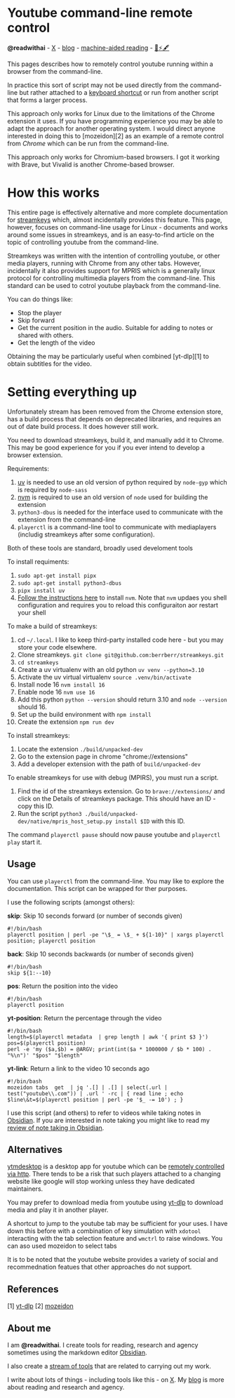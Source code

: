 # Youtube command-line remote control
**@readwithai** - [X](https://x.com/readwithai) - [blog](https://readwithai.substack.com/) - [machine-aided reading](https://www.reddit.com/r/machineAidedReading/) - [📖](https://readwithai.substack.com/p/what-is-reading-broadly-defined)[⚡️](https://readwithai.substack.com/s/technical-miscellany)[🖋️](https://readwithai.substack.com/p/note-taking-with-obsidian-much-of)

This pages describes how to remotely control youtube running within a browser from the command-line.

In practice this sort of script may not be used directly from the command-line but rather attached to a [keyboard shortcut](https://en.wikipedia.org/wiki/Keyboard_shortcut) or run from another script that forms a larger process.

This approach only works for Linux due to the limitations of the Chrome extension it uses. If you have programming experience you may be able to adapt the approach for another operating system. I would direct anyone interested in doing this to [mozeidon][2]  as an example of a remote control from *Chrome* which can be run from the command-line.

This approach only works for Chromium-based browsers. I got it working with Brave, but Vivalid is another Chrome-based browser.

# How this works
This entire page is effectively alternative and more complete documentation for [streamkeys](https://github.com/egovelox/mozeidon/) which, almost incidentally provides this feature. This page, however, focuses on command-line usage for Linux - documents and works around some issues in streamkeys, and is an easy-to-find article on the topic of controlling youtube from the command-line.

Streamkeys was written with the intention of controlling youtube, or other media players, running with Chrome from any other tabs. However, incidentally it also provides support for MPRIS which is a generally linux protocol for controlling multimedia players from the command-line. This standard can be used to cotrol youtube playback from the command-line.

You can do things like:
* Stop the player
* Skip forward
* Get the current position in the audio. Suitable for adding to notes or shared with others.
* Get the length of the video

Obtaining the may be particularly useful when combined [yt-dlp][1] to obtain subtitles for the video.

# Setting everything up
Unfortunately stream has been removed from the Chrome extension store, has a build process that depends on deprecated libraries, and requires an out of date build process. It does however still work.

You need to download streamkeys, build it, and manually add it to Chrome. This may be good experience for you if you ever intend to develop a browser extension.

Requirements:
1. [uv](https://github.com/astral-sh/uv) is needed to use an old version of python required by `node-gyp` which is required by `node-sass`
1. [nvm](https://github.com/nvm-sh/nvm) is required to use an old version of `node` used for building the extension
1. `python3-dbus` is needed for the interface used to communicate with the extension from the command-line
1. `playerctl` is a command-line tool to communicate with mediaplayers (includig streamkeys after some configuration).

Both of these tools are standard, broadly used develoment tools

To install requiments:
1. `sudo apt-get install pipx`
1. `sudo apt-get install python3-dbus`
1. `pipx install uv`
1. [Follow the instructions here](https://github.com/nvm-sh/nvm) to install `nvm`. Note that `nvm` updaes you shell configuration and requires you to reload this configuraiton aor restart your shell


To make a build of streamkeys:

1. cd `~/.local`. I like to keep third-party installed code here - but you may store your code elsewhere.
1. Clone streamkeys. `git clone git@github.com:berrberr/streamkeys.git`
1. `cd streamkeys`
1. Create a  uv virtualenv with an old python `uv venv --python=3.10`
1. Activate the uv virtual virtualenv `source .venv/bin/activate`
1. Install node 16 `nvm install 16`
1. Enable node 16 `nvm use 16`
1. Add this python `python --version` should return 3.10 and `node --version` should 16.
1. Set up the build environment with `npm install`
1. Create the extension `npm run dev`

To install streamkeys:

1. Locate the extension `./build/unpacked-dev`
1. Go to the extension page in chrome "chrome://extensions"
1. Add a developer extension with the path of `build/unpacked-dev`


To enable streamkeys for use with debug (MPIRS), you must run a script.
1. Find the id of the streamkeys extension. Go to `brave://extensions/` and click on the Details of streamkeys package. This should have an ID - copy this ID.
2. Run the script `python3 ./build/unpacked-dev/native/mpris_host_setup.py install $ID` with this ID.


The command `playerctl pause` should now pause youtube and `playerctl play` start it.

## Usage
You can use `playerctl` from the command-line. You may like to explore the documentation. This script can be wrapped for ther purposes.

I use the following scripts (amongst others):

**skip**: Skip 10 seconds forward (or number of seconds given)
```
#!/bin/bash
playerctl position | perl -pe "\$_ = \$_ + ${1-10}" | xargs playerctl position; playerctl position
```

**back**: Skip 10 seconds backwards (or number of seconds given)
```
#!/bin/bash
skip ${1:--10}
```

**pos**: Return the position into the video
```
#!/bin/bash
playerctl position
```

**yt-position**: Return the percentage through the video
```
#!/bin/bash
length=$(playerctl metadata  | grep length | awk '{ print $3 }')
pos=$(playerctl position)
perl -e 'my ($a,$b) = @ARGV; print(int($a * 1000000 / $b * 100) . "%\n")' "$pos" "$length"
```

**yt-link**: Return a link to the video 10 seconds ago
```
#!/bin/bash
mozeidon tabs  get  | jq '.[] | .[] | select(.url | test("youtube\\.com")) | .url ' -rc | { read line ; echo $line\&t=$(playerctl position | perl -pe '$_ -= 10') ; }
```

I use this script (and others) to refer to videos while taking notes in [Obsidian](https://readwithai.substack.com/p/what-exactly-is-obsidian). If you are interested in note taking you might like to read my [review of note taking in Obsidian](https://readwithai.substack.com/p/note-taking-with-obsidian-much-of).

## Alternatives
[ytmdesktop](https://github.com/ytmdesktop/ytmdesktop/releases) is a desktop app for youtube which can be [remotely controlled via http](https://github.com/ytmdesktop/ytmdesktop/wiki/Remote-Control-API). There tends to be a risk that such players attached to a changing website like google will stop working unless they have dedicated maintainers.

You may prefer to download media from youtube using [yt-dlp](https://github.com/yt-dlp/yt-dlp) to download media and play it in another player.

A shortcut to jump to the youtube tab may be sufficient for your uses. I have down this before with a combination of key simulation with `xdotool` interacting with the tab selection feature and `wmctrl` to raise windows. You can aso used mozeidon to select tabs

It is to be noted that the youtube website provides a variety of social and recommednation featues that other approaches do not support.

## References
[1] [yt-dlp](https://github.com/yt-dlp/yt-dlp)
[2] [mozeidon](https://github.com/egovelox/mozeidon/)

## About me
I am **@readwithai**. I create tools for reading, research and agency sometimes using the markdown editor [Obsidian](https://readwithai.substack.com/p/what-exactly-is-obsidian).

I also create a [stream of tools](https://readwithai.substack.com/p/my-productivity-tools) that are related to carrying out my work.

I write about lots of things - including tools like this - on [X](https://x.com/readwithai).
My [blog](https://readwithai.substack.com/) is more about reading and research and agency.

